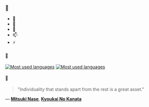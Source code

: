 ### 👋

- 🔭
- 🌱
- 💬
- 📫
- ⚡

#### 🧏

[![Most used languages](https://github-readme-stats-aynah.vercel.app/api/top-langs/?username=aynh&theme=solarized-dark&langs_count=6&layout=compact&hide_title=true)](https://github.com/anuraghazra/github-readme-stats#gh-dark-mode-only)
[![Most used languages](https://github-readme-stats-aynah.vercel.app/api/top-langs/?username=aynh&theme=solarized-light&langs_count=6&layout=compact&hide_title=true)](https://github.com/anuraghazra/github-readme-stats#gh-light-mode-only)

#### 💬

> "Individuality that stands apart from the rest is a great asset."

&mdash; [**Mitsuki Nase**](https://myanimelist.net/character.php?q=Mitsuki%20Nase&cat=character), [**Kyoukai No Kanata**](https://myanimelist.net/search/all?q=Kyoukai%20No%20Kanata&cat=all)

